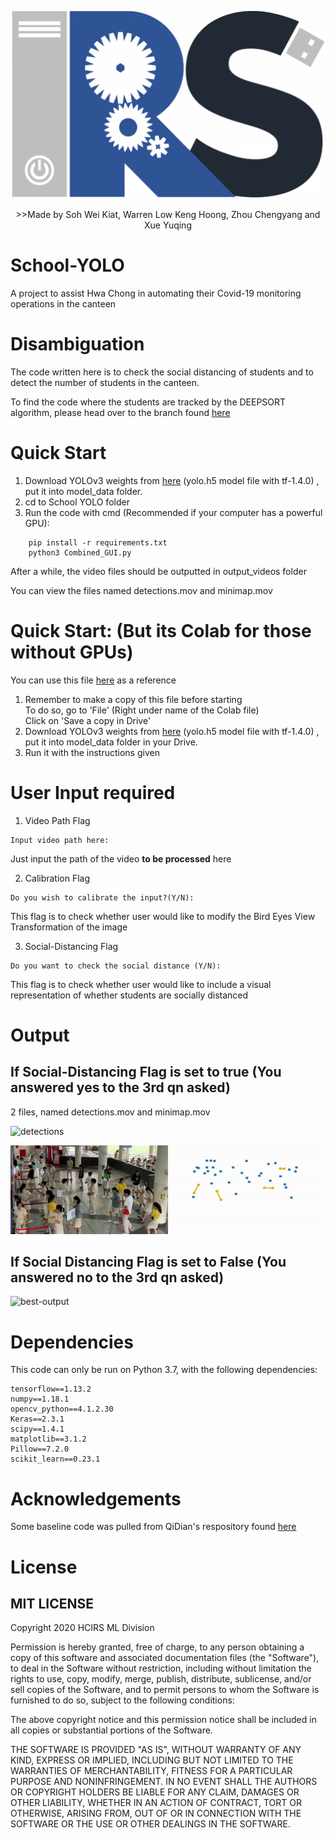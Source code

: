 <p align="center"><img src ='display/logo.png' alt= 'HCIRS LOGO' height = 300 width = 600></p>


<p align="center">>>Made by Soh Wei Kiat, Warren Low Keng Hoong, Zhou Chengyang and Xue Yuqing</p>

# School-YOLO
A project to assist Hwa Chong in automating their Covid-19 monitoring operations in the canteen

# Disambiguation
 The code written here is to check the social distancing of students and to detect the number of students in the canteen.  
 
 To find the code where the students are tracked by the DEEPSORT algorithm, please head over to the branch found [here](https://github.com/DESU-CLUB/School-YOLO/tree/deepsort-tracker)


# Quick Start
 1) Download YOLOv3 weights from [here](https://drive.google.com/file/d/1uvXFacPnrSMw6ldWTyLLjGLETlEsUvcE/view) (yolo.h5 model file with tf-1.4.0) , put it into model_data folder.  
 2) cd to School YOLO folder  
 3) Run the code with cmd (Recommended if your computer has a powerful GPU): 
 ```
     pip install -r requirements.txt
     python3 Combined_GUI.py
 ```
 After a while, the video files should be outputted in output_videos folder 
 
 You can view the files named detections.mov and minimap.mov
 
 # Quick Start: (But its Colab for those without GPUs)
 You can use this file [here](https://colab.research.google.com/drive/1ajZg1GMya7cyMzncmQe0aks0Gcc9xuMy?usp=sharing) as a reference
 1) Remember to make a copy of this file before starting    
    To do so, go to 'File' (Right under name of the Colab file)   
    Click on 'Save a copy in Drive'
 2) Download YOLOv3 weights from [here](https://drive.google.com/file/d/1uvXFacPnrSMw6ldWTyLLjGLETlEsUvcE/view) (yolo.h5 model file with tf-1.4.0) , put it into model_data folder in your Drive.  
 3) Run it with the instructions given

# User Input required  
1) Video Path Flag
```
Input video path here:
```
Just input the path of the video <strong>to be processed</strong> here

2) Calibration Flag
```
Do you wish to calibrate the input?(Y/N):
```
This flag is to check whether user would like to modify the Bird Eyes View Transformation of the image

3) Social-Distancing Flag
```
Do you want to check the social distance (Y/N):
```
This flag is to check whether user would like to include a visual representation of whether students are socially distanced


# Output 
## If Social-Distancing Flag is set to true (You answered yes to the 3rd qn asked)
2 files, named detections.mov and minimap.mov

![detections](display/detections.gif)

![minimap](display/minimap.gif)  
## If Social Distancing Flag is set to False (You answered no to the 3rd qn asked)
![best-output](display/bestoutput.gif)

# Dependencies 
This code can only be run on Python 3.7, with the following dependencies:
```
tensorflow==1.13.2 
numpy==1.18.1
opencv_python==4.1.2.30
Keras==2.3.1
scipy==1.4.1
matplotlib==3.1.2
Pillow==7.2.0
scikit_learn==0.23.1

```

# Acknowledgements
Some baseline code was pulled from QiDian's respository found [here](https://github.com/Qidian213/deep_sort_yolov3) <br>

# License
## MIT LICENSE
Copyright 2020 HCIRS ML Division

Permission is hereby granted, free of charge, to any person obtaining a copy of this software and associated documentation files (the "Software"), to deal in the Software without restriction, including without limitation the rights to use, copy, modify, merge, publish, distribute, sublicense, and/or sell copies of the Software, and to permit persons to whom the Software is furnished to do so, subject to the following conditions:

The above copyright notice and this permission notice shall be included in all copies or substantial portions of the Software.

THE SOFTWARE IS PROVIDED "AS IS", WITHOUT WARRANTY OF ANY KIND, EXPRESS OR IMPLIED, INCLUDING BUT NOT LIMITED TO THE WARRANTIES OF MERCHANTABILITY, FITNESS FOR A PARTICULAR PURPOSE AND NONINFRINGEMENT. IN NO EVENT SHALL THE AUTHORS OR COPYRIGHT HOLDERS BE LIABLE FOR ANY CLAIM, DAMAGES OR OTHER LIABILITY, WHETHER IN AN ACTION OF CONTRACT, TORT OR OTHERWISE, ARISING FROM, OUT OF OR IN CONNECTION WITH THE SOFTWARE OR THE USE OR OTHER DEALINGS IN THE SOFTWARE.

    
    

